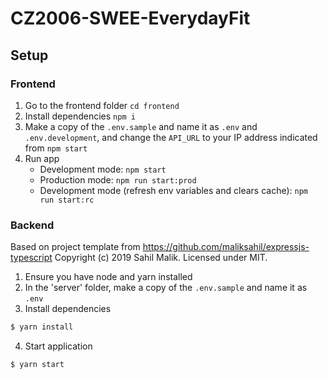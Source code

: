 # CZ2006-SWEE-EverydayFit

## Setup

### Frontend

1. Go to the frontend folder `cd frontend`
1. Install dependencies `npm i`
1. Make a copy of the `.env.sample` and name it as `.env` and `.env.development`, and change the `API_URL` to your IP address indicated from `npm start`
1. Run app
   - Development mode: `npm start`
   - Production mode: `npm run start:prod`
   - Development mode (refresh env variables and clears cache): `npm run start:rc`

### Backend

Based on project template from https://github.com/maliksahil/expressjs-typescript Copyright (c) 2019 Sahil Malik. Licensed under MIT.

1. Ensure you have node and yarn installed
2. In the 'server' folder, make a copy of the `.env.sample` and name it as `.env`
3. Install dependencies

```bash
$ yarn install
```

4. Start application

```bash
$ yarn start
```
